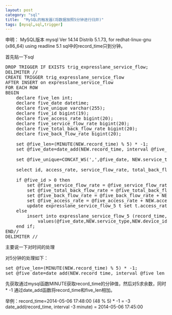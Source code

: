 ```yaml
---
layout: post
category: "sql"
title:  "MySQL的触发器(将数据按照5分钟进行归并)"
tags: [mysql,sql,trigger]
---
```

申明：
MySQL版本 mysql  Ver 14.14 Distrib 5.1.73, for redhat-linux-gnu (x86_64) using readline 5.1
sql中的record_time只到分钟。

首先贴一下sql
<pre class="prettyPrint">
DROP TRIGGER IF EXISTS trig_expresslane_service_flow;
DELIMITER //
CREATE TRIGGER trig_expresslane_service_flow
AFTER INSERT on expresslane_service_flow
FOR EACH ROW
BEGIN
	declare five_len int;
	declare five_date datetime;
	declare five_unique varchar(255);
	declare five_id bigint(19);
	declare five_access_rate bigint(20);
	declare five_service_flow_rate bigint(20);
	declare five_total_back_flow_rate bigint(20);
	declare five_back_flow_rate bigint(20);

	set @five_len=(MINUTE(NEW.record_time) % 5) * -1;
	set @five_date=date_add(NEW.record_time, interval @five_len minute);
	
	set @five_unique=CONCAT_WS(',',@five_date, NEW.service_type, NEW.device_idn, NEW.app_id, NEW.domain);
	
	select id, access_rate, service_flow_rate, total_back_flow_rate, back_flow_rate into @five_id, @five_access_rate, @five_service_flow_rate, @five_total_back_flow_rate, @five_back_flow_rate from expresslane_service_flow_5 where unique_field = @five_unique;

	if @five_id > 0 then
		set @five_service_flow_rate = @five_service_flow_rate + NEW.service_flow_rate;
		set @five_total_back_flow_rate = @five_total_back_flow_rate + NEW.total_back_flow_rate;
		set @five_back_flow_rate = @five_back_flow_rate + NEW.back_flow_rate;
		set @five_access_rate = @five_access_rate + NEW.access_rate;
		update expresslane_service_flow_5 t set t.access_rate=@five_access_rate, t.service_flow_rate=@five_service_flow_rate, t.total_back_flow_rate=@five_total_back_flow_rate, t.back_flow_rate=@five_back_flow_rate where t.id = @five_id;
	else
		insert into expresslane_service_flow_5 (record_time,service_type,device_idn,domain,app_id,access_rate,service_flow_rate,total_back_flow_rate,back_flow_rate,unique_field)
			values(@five_date,NEW.service_type,NEW.device_idn,NEW.domain,NEW.app_id,NEW.access_rate,NEW.service_flow_rate,NEW.total_back_flow_rate,NEW.back_flow_rate,@five_unique);
	end if;
END//
DELIMITER //
</pre>

主要说一下对时间的处理

对5分钟的处理如下：
<pre class="prettyPrint">
set @five_len=(MINUTE(NEW.record_time) % 5) * -1;
set @five_date=date_add(NEW.record_time, interval @five_len minute);
</pre>
先获取通过mysql函数MINUTE获取record_time的分钟值，然后对5求余数，同时 * -1
通过date_add函数将record_time和five_len相加。

举例：record_time=2014-05-06 17:48:00 
(48 % 5) * -1 = -3
date_add(record_time, interval -3 minute) = 2014-05-06 17:45:00 

